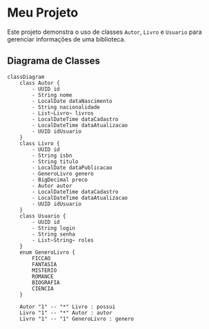 # Meu Projeto

Este projeto demonstra o uso de classes `Autor`, `Livro` e `Usuario` para gerenciar informações de uma biblioteca.

## Diagrama de Classes

```mermaid
classDiagram
    class Autor {
        - UUID id
        - String nome
        - LocalDate dataNascimento
        - String nacionalidade
        - List~Livro~ livros
        - LocalDateTime dataCadastro
        - LocalDateTime dataAtualizacao
        - UUID idUsuario
    }
    class Livro {
        - UUID id
        - String isbn
        - String titulo
        - LocalDate dataPublicacao
        - GeneroLivro genero
        - BigDecimal preco
        - Autor autor
        - LocalDateTime dataCadastro
        - LocalDateTime dataAtualizacao
        - UUID idUsuario
    }
    class Usuario {
        - UUID id
        - String login
        - String senha
        - List~String~ roles
    }
    enum GeneroLivro {
        FICCAO
        FANTASIA
        MISTERIO
        ROMANCE
        BIOGRAFIA
        CIENCIA
    }

    Autor "1" -- "*" Livro : possui
    Livro "1" -- "*" Autor : autor
    Livro "1" -- "1" GeneroLivro : genero
```

